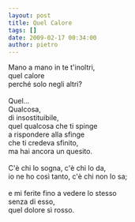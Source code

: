 ```yaml
---
layout: post
title: Quel Calore
tags: []
date: 2009-02-17 00:34:00
author: pietro
---
```

Mano a mano in te t'inoltri,<br/>quel calore<br/>perché solo negli altri?<br/><br/>Quel...<br/>Qualcosa,<br/>di insostituibile,<br/>quel qualcosa che ti spinge<br/>a rispondere alla sfinge<br/>che ti credeva sfinito,<br/>ma hai ancora un quesito.<br/><br/>C'è chi lo sogna, c'è chi lo da,<br/>io ne ho così tanto, c'è chi non lo sa;<br/><br/>e mi ferite fino a vedere lo stesso<br/>senza di esso,<br/>quel dolore sì rosso.

